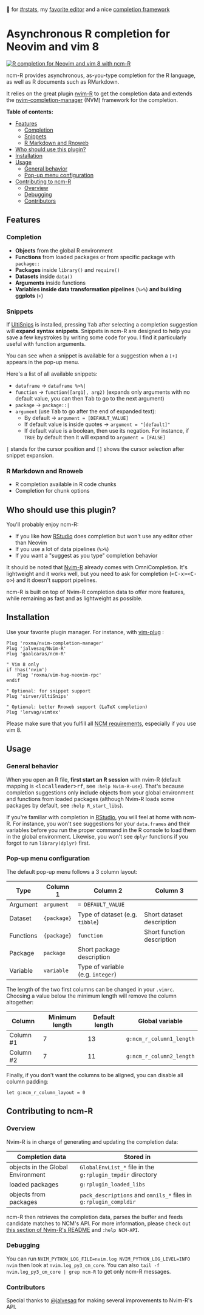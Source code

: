 :purple_heart: for [#rstats](https://twitter.com/search?q=%23rstats), my [favorite editor](https://neovim.io/) and a nice [completion framework](https://github.com/roxma/nvim-completion-manager)

# Asynchronous R completion for Neovim and vim 8

[![R completion for Neovim and vim 8 with ncm-R](https://asciinema.org/a/lsy3CMrmrDAK0IW6ABtJD079n.png)](https://asciinema.org/a/lsy3CMrmrDAK0IW6ABtJD079n)

ncm-R provides asynchronous, as-you-type completion for the R language, as well
as R documents such as RMarkdown.

It relies on the great plugin
[nvim-R](https://github.com/jalvesaq/Nvim-R) to get the completion data and
extends the
[nvim-completion-manager](https://github.com/roxma/nvim-completion-manager)
(NVM) framework for the completion.

**Table of contents:**
<!-- vim-markdown-toc GFM -->

* [Features](#features)
  * [Completion](#completion)
  * [Snippets](#snippets)
  * [R Markdown and Rnoweb](#r-markdown-and-rnoweb)
* [Who should use this plugin?](#who-should-use-this-plugin)
* [Installation](#installation)
* [Usage](#usage)
  * [General behavior](#general-behavior)
  * [Pop-up menu configuration](#pop-up-menu-configuration)
* [Contributing to ncm-R](#contributing-to-ncm-r)
  * [Overview](#overview)
  * [Debugging](#debugging)
  * [Contributors](#contributors)

<!-- vim-markdown-toc -->

## Features

### Completion

+ **Objects** from the global R environment
+ **Functions** from loaded packages or from specific package with `package::`
+ **Packages** inside `library()` and `require()`
+ **Datasets** inside `data()`
+ **Arguments** inside functions
+ **Variables inside data transformation pipelines** (`%>%`) **and building ggplots** (`+`)

### Snippets

If [UltiSnips](https://github.com/sirver/UltiSnips) is installed, pressing
<kbd>Tab</kbd> after selecting a completion suggestion will **expand syntax
snippets**. Snippets in ncm-R are designed to help you save a few keystrokes by
writing some code for you. I find it particularly useful with function
arguments.

You can see when a snippet is available for a suggestion when a `[+]` appears
in the pop-up menu.

Here's a list of all available snippets:

+ `dataframe` -> `dataframe %>%|`
+ `function` -> `function([arg1], arg2)` (expands only arguments with no
  default value, you can then <kbd>Tab</kbd> to go to the next argument)
+ `package` -> `package::|`
+ `argument` (use <kbd>Tab</kbd> to go after the end of expanded text):
  + By default -> `argument = [DEFAULT_VALUE]`
  + If default value is inside quotes -> `argument = "[default]"`
  + If default value is a boolean, then use its negation. For instance, if
    `TRUE` by default then it will expand to `argument = [FALSE]`

`|` stands for the cursor position and `[]` shows the cursor selection after snippet
expansion.

### R Markdown and Rnoweb

+ R completion available in R code chunks
+ Completion for chunk options

## Who should use this plugin?

You'll probably enjoy ncm-R:

+ If you like how [RStudio](https://rstudio.com) does completion but won't use
any editor other than Neovim
+ If you use a lot of data pipelines (`%>%`)
+ If you want a "suggest as you type" completion behavior

It should be noted that [Nvim-R](https://github.com/jalvesaq/Nvim-R) already
comes with OmniCompletion. It's lightweight and it works well, but you need to
ask for completion (<kbd>\<C-x\>\<C-o\></kbd>) and it
doesn't support pipelines.

ncm-R is built on top of Nvim-R completion data to offer more features, while
remaining as fast and as lightweight as possible.

## Installation

Use your favorite plugin manager. For instance, with
[vim-plug](https://github.com/junegunn/vim-plug) :

```vim
Plug 'roxma/nvim-completion-manager'
Plug 'jalvesaq/Nvim-R'
Plug 'gaalcaras/ncm-R'

" Vim 8 only
if !has('nvim')
    Plug 'roxma/vim-hug-neovim-rpc'
endif

" Optional: for snippet support
Plug 'sirver/UltiSnips'

" Optional: better Rnoweb support (LaTeX completion)
Plug 'lervag/vimtex'
```

Please make sure that you fulfill all [NCM
requirements](https://github.com/roxma/nvim-completion-manager#requirements),
especially if you use vim 8.

## Usage

### General behavior

When you open an R file, **first start an R session** with nvim-R (default
mapping is <kbd>\<localleader\>rf</kbd>, see `:help Nvim-R-use`).  That's because
completion suggestions only include objects from your global environment and
functions from loaded packages (although Nvim-R loads some packages by default,
see `:help R_start_libs`).

If you're familiar with completion in [RStudio](https://rstudio.com),
you will feel at home with ncm-R. For instance, you won't see suggestions for
your `data.frames` and their variables before you run the proper command in the
R console to load them in the global environment.  Likewise, you won't see
`dplyr` functions if you forgot to run `library(dplyr)` first.

### Pop-up menu configuration

The default pop-up menu follows a 3 column layout:

| Type      | Column 1    | Column 2                          | Column 3                   |
| ---       | ---         | ---                               | ---                        |
| Argument  | `argument`  | `= DEFAULT_VALUE`                 |                            |
| Dataset   | `{package}` | Type of dataset (e.g. `tibble`)   | Short dataset description  |
| Functions | `{package}` | `function`                        | Short function description |
| Package   | `package`   | Short package description         |                            |
| Variable  | `variable`  | Type of variable (e.g. `integer`) |                            |

The length of the two first columns can be changed in your `.vimrc`. Choosing
a value below the minimum length will remove the column altogether:

| Column    | Minimum length | Default length | Global variable          |
| ---       | ---            | ---            | ---                      |
| Column #1 | 7              | 13             | `g:ncm_r_column1_length` |
| Column #2 | 7              | 11             | `g:ncm_r_column2_length` |

Finally, if you don't want the columns to be aligned, you can disable all
column padding:

```vim
let g:ncm_r_column_layout = 0
```

## Contributing to ncm-R

### Overview

Nvim-R is in charge of generating and updating the completion data:

| Completion data | Stored in |
| --- | --- |
| objects in the Global Environment | `GlobalEnvList_*` file in the `g:rplugin_tmpdir` directory |
| loaded packages | `g:rplugin_loaded_libs` |
| objects from packages | `pack_descriptions` and `omnils_*` files in `g:rplugin_compldir` |

ncm-R then retrieves the completion data, parses the buffer and feeds candidate
matches to NCM's API.  For more information, please check out [this section of
Nvim-R's
README](https://github.com/jalvesaq/Nvim-R#the-communication-between-r-and-either-vim-or-neovim)
and `:help NCM-API`.

### Debugging

You can run `NVIM_PYTHON_LOG_FILE=nvim.log NVIM_PYTHON_LOG_LEVEL=INFO nvim`
then look at `nvim.log_py3_cm_core`. You can also `tail -f nvim.log_py3_cm_core
| grep ncm-R` to get only ncm-R messages.

### Contributors

Special thanks to [@jalvesaq](https://github.com/jalvesaq) for making several
improvements to Nvim-R's API.
